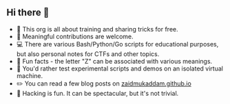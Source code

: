 ## Hi there 👋

* 🙋‍ This org is all about training and sharing tricks for free.
* 🔌 Meaningful contributions are welcome.
* 💻 There are various Bash/Python/Go scripts for educational purposes, but also personal notes for CTFs and other topics.
* 🍿 Fun facts - the letter "Z" can be associated with various meanings. 
* 🧙 You'd rather test experimental scripts and demos on an isolated virtual machine.
* ✏️ You can read a few blog posts on [zaidmukaddam.github.io](https://zaidmukaddam.github.io)
* 🤔 Hacking is fun. It can be spectacular, but it's not trivial.
